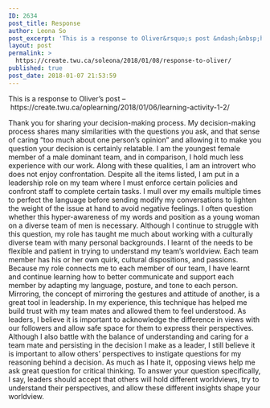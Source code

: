 ```yaml
---
ID: 2634
post_title: Response
author: Leona So
post_excerpt: 'This is a response to Oliver&rsquo;s post &ndash;&nbsp;https://create.twu.ca/oplearning/2018/01/06/learning-activity-1-2/ Thank you for sharing your decision-making process. My decision-making process shares many similarities with the questions you ask, and that sense of caring &ldquo;too much about one person&rsquo;s opinion&rdquo; and allowing it to make you question your decision is certainly relatable. I am the youngest female member &hellip; <p><a href="https://create.twu.ca/soleona/2018/01/08/response-to-oliver/">Continue reading<span> "Response"</span></a></p>'
layout: post
permalink: >
  https://create.twu.ca/soleona/2018/01/08/response-to-oliver/
published: true
post_date: 2018-01-07 21:53:59
---
```

<p>This is a response to Oliver&#8217;s post &#8211; https://create.twu.ca/oplearning/2018/01/06/learning-activity-1-2/</p>
<p>Thank you for sharing your decision-making process. My decision-making process shares many similarities with the questions you ask, and that sense of caring “too much about one person’s opinion” and allowing it to make you question your decision is certainly relatable. I am the youngest female member of a male dominant team, and in comparison, I hold much less experience with our work. Along with these qualities, I am an introvert who does not enjoy confrontation. Despite all the items listed, I am put in a leadership role on my team where I must enforce certain policies and confront staff to complete certain tasks. I mull over my emails multiple times to perfect the language before sending modify my conversations to lighten the weight of the issue at hand to avoid negative feelings. I often question whether this hyper-awareness of my words and position as a young woman on a diverse team of men is necessary. Although I continue to struggle with this question, my role has taught me much about working with a culturally diverse team with many personal backgrounds. I learnt of the needs to be flexible and patient in trying to understand my team’s worldview. Each team member has his or her own quirk, cultural dispositions, and passions. Because my role connects me to each member of our team, I have learnt and continue learning how to better communicate and support each member by adapting my language, posture, and tone to each person. Mirroring, the concept of mirroring the gestures and attitude of another, is a great tool in leadership. In my experience, this technique has helped me build trust with my team mates and allowed them to feel understood. As leaders, I believe it is important to acknowledge the difference in views with our followers and allow safe space for them to express their perspectives. Although I also battle with the balance of understanding and caring for a team mate and persisting in the decision I make as a leader, I still believe it is important to allow others’ perspectives to instigate questions for my reasoning behind a decision. As much as I hate it, opposing views help me ask great question for critical thinking. To answer your question specifically, I say, leaders should accept that others will hold different worldviews, try to understand their perspectives, and allow these different insights shape your worldview.</p>